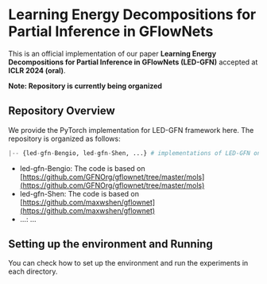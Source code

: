 # Learning Energy Decompositions for Partial Inference in GFlowNets

This is an official implementation of our paper **Learning Energy Decompositions for Partial Inference in GFlowNets (LED-GFN)** accepted at **ICLR 2024 (oral)**. 

**Note: Repository is currently being organized**

## Repository Overview
We provide the PyTorch implementation for LED-GFN framework here. The repository is organized as follows:

```python
|-- {led-gfn-Bengio, led-gfn-Shen, ...} # implementations of LED-GFN on various tasks
```

- led-gfn-Bengio: The code is based on [https://github.com/GFNOrg/gflownet/tree/master/mols](https://github.com/GFNOrg/gflownet/tree/master/mols)
- led-gfn-Shen: The code is based on [https://github.com/maxwshen/gflownet](https://github.com/maxwshen/gflownet)
- ...: ...

## Setting up the environment and Running
You can check how to set up the environment and run the experiments in each directory. 
